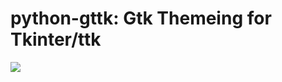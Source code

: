 # python-gttk: Gtk Themeing for Tkinter/ttk
![](https://api.travis-ci.com/RedFantom/python-gttk.svg?branch=master)
